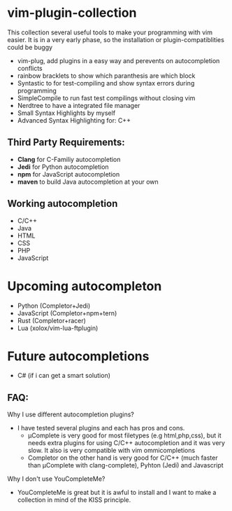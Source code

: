 # vim-plugin-collection

This collection several useful tools to make your programming with vim easier.
It is in a very early phase, so the installation or plugin-compatiblities could be buggy

* vim-plug, add plugins in a easy way and perevents on autocompletion conflicts
* rainbow bracklets to show which paranthesis are which block 
* Syntastic to for test-compiling and show syntax errors during programming
* SimpleCompile to run fast test compilings without closing vim
* Nerdtree to have a integrated file manager 
* Small Syntax Highlights by myself
* Advanced Syntax Highlighting for: C++

## Third Party Requirements:
* __Clang__ for C-Familiy autocompletion
* __Jedi__ for Python autocompletion
* __npm__ for JavaScript autocompletion 
* __maven__ to build Java autocompletion at your own

## Working autocompletion

* C/C++ 
* Java 
* HTML
* CSS
* PHP
* JavaScript 

# Upcoming autocompleton

* Python (Completor+Jedi)
* JavaScript (Completor+npm+tern)
* Rust (Completor+racer)
* Lua (xolox/vim-lua-ftplugin)

# Future autocompletions

* C# (if i can get a smart solution)


## FAQ:

Why I use different autocompletion plugins?
* I have tested several plugins and each has pros and cons.
  * µComplete is very good for most filetypes (e.g html,php,css), but it needs extra plugins for using C/C++ autocompletion and it was very slow. It also is very compatible with vim ommicompletions
  * Completor on the other hand is very good for C/C++ (much faster than µComplete with clang-complete), Pyhton (Jedi) and Javascript

Why I don't use YouCompleteMe?
* YouCompleteMe is great but it is awful to install and I want to make a collection in mind of the KISS principle.




